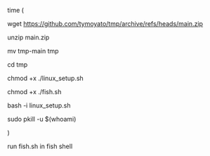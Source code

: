 time (

  wget https://github.com/tymoyato/tmp/archive/refs/heads/main.zip
  
  unzip main.zip
  
  mv tmp-main tmp
  
  cd tmp
  
  chmod +x ./linux_setup.sh
  
  chmod +x ./fish.sh
  
  bash -i linux_setup.sh
  
  sudo pkill -u $(whoami)
  
)

run fish.sh in fish shell
